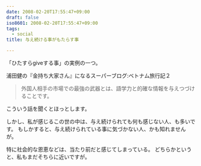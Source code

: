 ```yaml
---
date: 2008-02-20T17:55:47+09:00
draft: false
iso8601: 2008-02-20T17:55:47+09:00
tags:
  - social
title: 与え続ける事がもたらす事

---
```


「ひたすらgiveする事」の実例の一つ。

浦田健の『金持ち大家さん』になるスーパーブログ:ベトナム旅行記２

<blockquote>外国人相手の市場での最強の武器とは、語学力と的確な情報を与えつづけることです。</blockquote>

こういう話を聞くとほっとします。

しかし、私が感じるこの世の中は、与え続けられても何も感じない人、も多いです。
もしかすると、与え続けられている事に気づかない人、かも知れませんが。

特に社会的な恩恵などは、当たり前だと感じてしまっている。
どちらかというと、私もまだそちらに近いですが。
